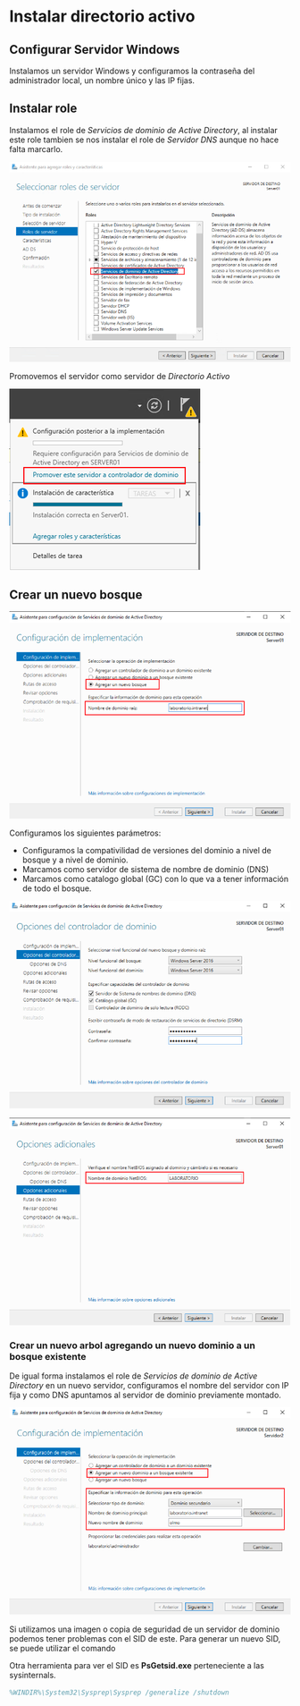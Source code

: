 # Instalar directorio activo

## Configurar Servidor Windows

Instalamos un servidor Windows y configuramos la contraseña del administrador local, 
un nombre único y las IP fijas.

## Instalar role 

Instalamos el role de *Servicios de dominio de Active Directory*,
al instalar este role tambien se nos instalar el role de *Servidor DNS* aunque no hace falta marcarlo.

![Install1](./Images/Install01.png)

Promovemos el servidor como servidor de *Directorio Activo*

![Install2](./Images/Install02.png)



## Crear un nuevo bosque 

![Install3](./Images/Install03.png)

Configuramos los siguientes parámetros:
- Configuramos la compativilidad de versiones del dominio a nivel de bosque y a nivel de dominio. 
- Marcamos como servidor de sistema de nombre de dominio (DNS)
- Marcamos como catalogo global (GC) con lo que va a tener información de todo el bosque.

![Install4](./Images/Install04.png)

![Install5](./Images/Install05.png)

### Crear un nuevo arbol agregando un nuevo dominio a un bosque existente

De igual forma instalamos el role de *Servicios de dominio de Active Directory* en un nuevo servidor, 
configuramos el nombre del servidor con IP fija y como DNS apuntamos al servidor de dominio previamente montado.

![Install](./Images/Install06.png)

Si utilizamos una imagen o copia de seguridad de un servidor de dominio podemos tener problemas con el SID de este.
Para generar un nuevo SID, se puede utilizar el comando

Otra herramienta para ver el SID es **PsGetsid.exe** perteneciente a las sysinternals.

``` ps
%WINDIR%\System32\Sysprep\Sysprep /generalize /shutdown
```